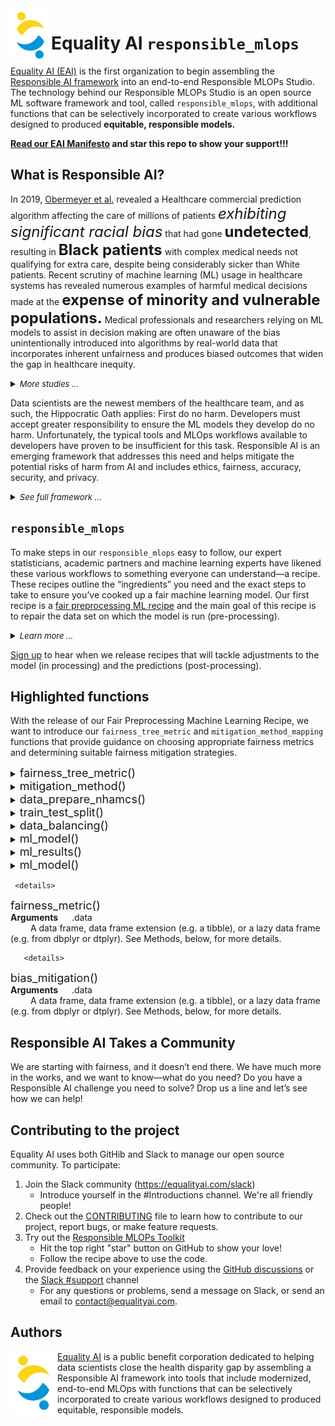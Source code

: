 <img src="https://github.com/EqualityAI/Checklist/blob/master/img/color logo only.PNG" align="left" alt="EqualityAI Logo" width="65" />

# Equality AI `responsible_mlops`
[Equality AI (EAI)](https://equalityai.com/) is the first organization to begin assembling the [Responsible AI framework]() into an end-to-end Responsible MLOPs Studio. The technology behind our Responsible MLOPs Studio is an open source ML software framework and tool, called `responsible_mlops`, with additional functions that can be selectively incorporated to create various workflows designed to produced <b>equitable, responsible models.</b>

<b>[Read our EAI Manifesto]([https://equalityai.com#manifesto](https://github.com/EqualityAI/responsible_mlops/blob/main/MANIFESTO.md)) and star this repo to show your support!!!</b>

## What is Responsible AI?
In 2019, [Obermeyer et al.]() revealed a Healthcare commercial prediction algorithm affecting the care of millions of patients <font size="5"><i>exhibiting significant racial bias</i></font> that had gone <b><font size="5">undetected</font></b>, resulting in <b><font size="5">Black patients</font></b> with complex medical needs not qualifying for extra care, despite being considerably sicker than White patients. Recent scrutiny of machine learning (ML) usage in healthcare systems has revealed numerous examples of harmful medical decisions made at the <b><font size="5">expense of minority and vulnerable populations.</font></b> Medical professionals and researchers relying on ML models to assist in decision making are often unaware of the bias unintentionally introduced into algorithms by real-world data that incorporates inherent unfairness and produces biased outcomes that widen the gap in healthcare inequity.   

<details>
  <summary><font size="2"><i>More studies ...</i></font></summary>
  <hr/>
  </details>

Data scientists are the newest members of the healthcare team, and as such, the Hippocratic Oath applies:  First do no harm.  Developers must accept greater responsibility to ensure the ML models they develop do no harm.  Unfortunately, the typical tools and MLOps workflows available to developers have proven to be insufficient for this task. Responsible AI is an emerging framework that addresses this need and helps mitigate the potential risks of harm from AI and includes ethics, fairness, accuracy, security, and privacy.  

<details>
  <summary><font size="2"><i>See full framework ...</i></font></summary>
  <img src="img/framework.png" align="center" alt="" width="900" />
  </details>

## `responsible_mlops` 
To make steps in our `responsible_mlops` easy to follow, our expert statisticians, academic partners and machine learning experts have likened these various workflows to something everyone can understand—a recipe. These recipes outline the “ingredients” you need and the exact steps to take to ensure you’ve cooked up a fair machine learning model. Our first recipe is a [fair preprocessing ML recipe]() and the main goal of this recipe is to repair the data set on which the model is run (pre-processing).</br>

<details>
  <summary><font size="2"><i>Learn more ...</i></font></summary>
  To create a fair preprocessing ML algorithm, you will need to incorporate two crucial functions into your ML workflow:  a mitigation method and a fairness metric.  Mitigation methods are employed to address bias in data and/or machine learning models and achieve fairness in output.  Fairness metrics are needed to mathematically represent the fairness or bias levels of a machine learning model. <br></br>

Let’s assemble the "ingredients" and get started!

**Ingredients**
* Your research question (or run our use case)
* Source data (or use our sample data)
* Fairness metric
* Mitigation method
* Integrated development environment (IDE), such as R studio
* R programming language, Python version coming soon
* Access to the Equality AI GitHub repository
</hr>
  </details>

[Sign up]() to hear when we release recipes that will tackle adjustments to the model (in processing) and the predictions (post-processing).

## Highlighted functions
With the release of our Fair Preprocessing Machine Learning Recipe, we want to introduce our `fairness_tree_metric` and `mitigation_method_mapping` functions that provide guidance on choosing appropriate fairness metrics and determining suitable fairness mitigation strategies.

<details>
  <summary><font size="4"> fairness_tree_metric() </font></summary></br>
  <b>Arguments:</b> fairness_tree_info <br></br>

Takes in the parameter fairness_tree_info. Fairness_tree_info includes EAI's fairness_tree.csv that has coverted this [recently published decision tree](https://arxiv.org/abs/2006.16745) into a table. When the `fairness_metric_tree()` is executed it will print a series of questions to the R console. For each question the user will be prompted to answer <i><b>(Y, y, Yes, or yes)</b></i> or No <i><b>(N, n, No, or no)</b></i>. As the user answers each question they will move through the decision tree until reaching the appropriate fairness metric to use.
  
  ```
  fairness_tree_info <- read.csv(file.path(getwd(),"config","fairness_tree.csv"), sep=',') 
  
  fairness_metric_tree <- fairness_tree_metric(fairness_tree_info)
  ```
  </details>




<details>
  <summary><font size="4"> mitigation_method() </font></summary>
  <b>Arguments</b>
  &emsp; .data </br>
  &emsp;&emsp; A data frame, data frame extension (e.g. a tibble), or a lazy data frame (e.g. from dbplyr or dtplyr). See Methods, below, for more details.
  </details>

  <details>
  <summary><font size="4"> data_prepare_nhamcs() </font></summary>
  <b>Arguments</b>
  &emsp; .data </br>
  &emsp;&emsp; A data frame, data frame extension (e.g. a tibble), or a lazy data frame (e.g. from dbplyr or dtplyr). See Methods, below, for more details.
  </details>

  <details>
  <summary><font size="4"> train_test_split() </font></summary>
  <b>Arguments</b>
  &emsp; .data </br>
  &emsp;&emsp; A data frame, data frame extension (e.g. a tibble), or a lazy data frame (e.g. from dbplyr or dtplyr). See Methods, below, for more details.
  </details>
  
   <details>
  <summary><font size="4"> data_balancing() </font></summary>
  <b>Arguments</b>
  &emsp; .data </br>
  &emsp;&emsp; A data frame, data frame extension (e.g. a tibble), or a lazy data frame (e.g. from dbplyr or dtplyr). See Methods, below, for more details.
  </details>

   <details>
  <summary><font size="4"> ml_model() </font></summary>
  <b>Arguments</b>
  &emsp; .data </br>
  &emsp;&emsp; A data frame, data frame extension (e.g. a tibble), or a lazy data frame (e.g. from dbplyr or dtplyr). See Methods, below, for more details.
  </details>
  
   <details>
  <summary><font size="4"> ml_results() </font></summary>
  <b>Arguments</b>
  &emsp; .data </br>
  &emsp;&emsp; A data frame, data frame extension (e.g. a tibble), or a lazy data frame (e.g. from dbplyr or dtplyr). See Methods, below, for more details.
  </details>
  
  
   <details>
  <summary><font size="4"> ml_model() </font></summary>
  <b>Arguments</b>
  &emsp; .data </br>
  &emsp;&emsp; A data frame, data frame extension (e.g. a tibble), or a lazy data frame (e.g. from dbplyr or dtplyr). See Methods, below, for more details.
  </details>
  
     <details>
  <summary><font size="4"> fairness_metric() </font></summary>
  <b>Arguments</b>
  &emsp; .data </br>
  &emsp;&emsp; A data frame, data frame extension (e.g. a tibble), or a lazy data frame (e.g. from dbplyr or dtplyr). See Methods, below, for more details.
  </details>
  
       <details>
  <summary><font size="4"> bias_mitigation() </font></summary>
  <b>Arguments</b>
  &emsp; .data </br>
  &emsp;&emsp; A data frame, data frame extension (e.g. a tibble), or a lazy data frame (e.g. from dbplyr or dtplyr). See Methods, below, for more details.
  </details>


## Responsible AI Takes a Community
We are starting with fairness, and it doesn’t end there. We have much more in the works,  and we want to know—what do you need? Do you have a Responsible AI challenge you need to solve? Drop us a line and let’s see how we can help! 

## Contributing to the project
Equality AI uses both GitHib and Slack to manage our open source community. To participate:

1. Join the Slack community (https://equalityai.com/slack)
    + Introduce yourself in the #Introductions channel. We're all friendly people!
2. Check out the [CONTRIBUTING](https://github.com/EqualityAI/responsible_mlops/blob/main/CONTRIBUTING.md) file to learn how to contribute to our project, report bugs, or make feature requests.
3. Try out the [Responsible MLOPs Toolkit](https://github.com/EqualityAI/responsible_mlops)
    + Hit the top right "star" button on GitHub to show your love!
    + Follow the recipe above to use the code. 
4. Provide feedback on your experience using the [GitHub discussions](https://github.com/EqualityAI/respomsible_mlops/discussions) or the [Slack #support](https://equalityai.slack.com/archives/C03HF7G4N0Y) channel
    + For any questions or problems, send a message on Slack, or send an email to contact@equalityai.com.


## Authors
<img src="https://github.com/EqualityAI/Checklist/blob/master/img/color logo only.PNG" align="left" alt="" width="75" />

[Equality AI](https://equality-ai.com/) is a public benefit corporation dedicated to helping data scientists close the health disparity gap by assembling a Responsible AI framework into tools that include modernized, end-to-end MLOps with functions that can be selectively incorporated to create various workflows designed to produced equitable, responsible models. <br></br>  
